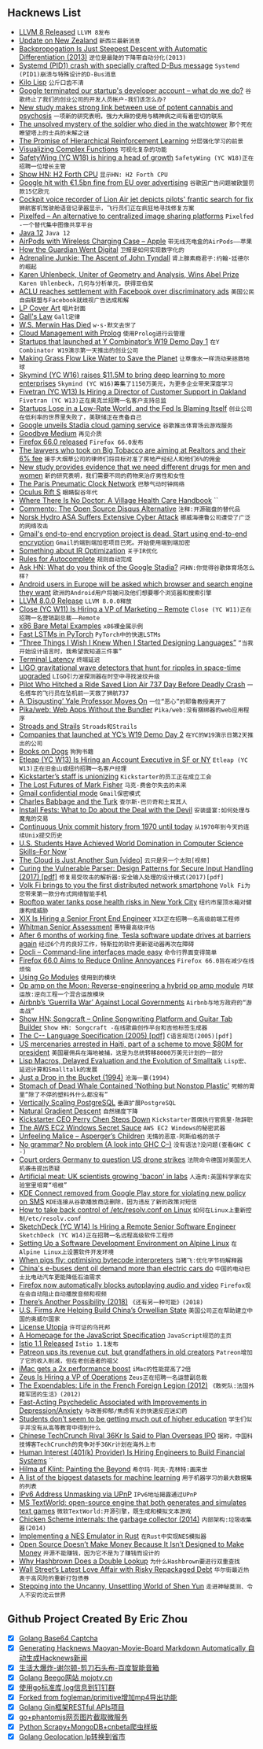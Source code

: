 ## Hacknews List


- [LLVM 8 Released](http://releases.llvm.org/8.0.0/docs/ReleaseNotes.html)  `LLVM 8发布`
- [Update on New Zealand](https://newsroom.fb.com/news/2019/03/update-on-new-zealand/)  `新西兰最新消息`
- [Backpropogation Is Just Steepest Descent with Automatic Differentiation (2013)](https://idontgetoutmuch.wordpress.com/2013/10/13/backpropogation-is-just-steepest-descent-with-automatic-differentiation-2/)  `逆位是最陡的下降带自动分化(2013)`
- [Systemd (PID1) crash with specially crafted D-Bus message](https://seclists.org/oss-sec/2019/q1/140)  `Systemd (PID1)崩溃与特殊设计的D-Bus消息`
- [Kilo Lisp](http://t3x.org/klisp/index.html)  `公斤口齿不清`
- [Google terminated our startup&#39;s developer account – what do we do?](https://www.reddit.com/r/androiddev/comments/b2ztr0/google_terminated_our_startups_developer_account/)  `谷歌终止了我们的创业公司的开发人员帐户-我们该怎么办?`
- [New study makes strong link between use of potent cannabis and psychosis](https://www.thejournal.ie/cannabis-psychosis-study-the-lancet-4549656-Mar2019/)  `一项新的研究表明，强力大麻的使用与精神病之间有着密切的联系`
- [The unsolved mystery of the soldier who died in the watchtower](https://www.vanityfair.com/news/2019/01/the-unsolved-mystery-of-the-soldier-who-died-in-the-watchtower)  `那个死在瞭望塔上的士兵的未解之谜`
- [The Promise of Hierarchical Reinforcement Learning](https://thegradient.pub/the-promise-of-hierarchical-reinforcement-learning/)  `分层强化学习的前景`
- [Visualizing Complex Functions](https://vankessel.io/blog/2019/01/06/visualizing-complex-functions)  `可视化复杂的功能`
- [SafetyWing (YC W18) is hiring a head of growth](https://remoteok.io/remote-jobs/71504-remote-head-of-growth-for-safetywing-yc-w18-safetywing)  `SafetyWing (YC W18)正在招聘一位增长主管`
- [Show HN: H2 Forth CPU](https://github.com/howerj/forth-cpu)  `显示HN: H2 Forth CPU`
- [Google hit with €1.5bn fine from EU over advertising](https://www.bbc.com/news/business-47639228)  `谷歌因广告问题被欧盟罚款15亿欧元`
- [Cockpit voice recorder of Lion Air jet depicts pilots&#39; frantic search for fix](https://www.reuters.com/article/us-indonesia-crash-exclusive/exclusive-cockpit-voice-recorder-of-doomed-lion-air-jet-depicts-pilots-frantic-search-for-fix-sources-idUSKCN1R10FB)  `狮航客机驾驶舱语音记录器显示，飞行员们正在疯狂地寻找修复方案`
- [Pixelfed – An alternative to centralized image sharing platforms](https://pixelfed.social/site/about)  `Pixelfed -一个替代集中图像共享平台`
- [Java 12](https://jdk.java.net/12/)  `Java 12`
- [AirPods with Wireless Charging Case – Apple](https://www.apple.com/shop/product/MRXJ2AM/A/airpods-with-wireless-charging-case)  `带无线充电盒的AirPods——苹果`
- [How the Guardian Went Digital](https://longreads.com/2019/03/18/how-the-guardian-went-digital/)  `卫报是如何实现数字化的`
- [Adrenaline Junkie: The Ascent of John Tyndall](https://www.lrb.co.uk/v41/n06/jonathan-parry/adrenaline-junkie)  `肾上腺素瘾君子:约翰·廷德尔的崛起`
- [Karen Uhlenbeck, Uniter of Geometry and Analysis, Wins Abel Prize](https://www.quantamagazine.org/karen-uhlenbeck-uniter-of-geometry-and-analysis-wins-abel-prize-20190319/)  `Karen Uhlenbeck，几何与分析单元，获得亚伯奖`
- [ACLU reaches settlement with Facebook over discriminatory ads](https://www.axios.com/aclu-reaches-settlement-with-facebook-over-ad-discrimination--f91778c9-d594-401d-8f57-5373663d857d.html)  `美国公民自由联盟与Facebook就歧视广告达成和解`
- [LP Cover Art](https://lpcover.wordpress.com/)  `唱片封面`
- [Gall&#39;s Law](https://en.wikipedia.org/wiki/John_Gall_(author)#Gall.27s_law)  `Gall定律`
- [W.S. Merwin Has Died](https://www.nytimes.com/2019/03/15/obituaries/w-s-merwin-dead-poet-laureate.html)  `w·s·默文去世了`
- [Cloud Management with Prolog](https://dev.to/davidk01/cloud-management-with-prolog-29d8)  `使用Prolog进行云管理`
- [Startups that launched at Y Combinator’s W19 Demo Day 1](https://techcrunch.com/2019/03/18/here-are-the-85-startups-that-launched-today-at-y-combinators-w19-demo-day-1/)  `在Y Combinator W19演示第一天推出的创业公司`
- [Making Grass Flow Like Water to Save the Planet](https://www.charmindustrial.com/blog/2019/3/17/making-grass-flow-like-water)  `让草像水一样流动来拯救地球`
- [Skymind (YC W16) raises $11.5M to bring deep learning to more enterprises](https://techcrunch.com/2019/03/20/skymind-raises-11-5m-to-bring-deep-learning-to-more-enterprises/)  `Skymind (YC W16)筹集了1150万美元，为更多企业带来深度学习`
- [Fivetran (YC W13) Is Hiring a Director of Customer Support in Oakland](https://jobs.lever.co/fivetran/22041dc3-f3f3-4be8-8309-f3a9a90f4fb1)  `Fivetran (YC W13)正在奥克兰招聘一名客户支持总监`
- [Startups Lose in a Low-Rate World, and the Fed Is Blaming Itself](https://www.bloomberg.com/news/articles/2019-03-19/startups-lose-in-a-low-rate-world-and-the-fed-is-blaming-itself)  `创业公司在低利率的世界里失败了，美联储正在责备自己`
- [Google unveils Stadia cloud gaming service](https://www.theverge.com/2019/3/19/18271702/google-stadia-cloud-gaming-service-announcement-gdc-2019)  `谷歌推出体育场云游戏服务`
- [Goodbye Medium](https://kentcdodds.com/blog/goodbye-medium)  `再见介质`
- [Firefox 66.0 released](https://www.mozilla.org/en-US/firefox/66.0/releasenotes/)  `Firefox 66.0发布`
- [The lawyers who took on Big Tobacco are aiming at Realtors and their 6% fee](https://www.marketwatch.com/story/big-name-lawsuit-could-upend-realtors-and-their-6-fee-2019-03-19)  `接手大烟草公司的律师们将目标对准了房地产经纪人和他们6%的佣金`
- [New study provides evidence that we need different drugs for men and women](https://www.wired.com/story/womens-pain-is-different-from-mens-the-drugs-could-be-too/)  `新的研究表明，我们需要不同的药物来治疗男性和女性`
- [The Paris Pneumatic Clock Network](http://www.douglas-self.com/MUSEUM/COMMS/airclock/airclock.htm)  `巴黎气动时钟网络`
- [Oculus Rift S](https://www.oculus.com/rift-s/)  `眼睛裂谷年代`
- [Where There Is No Doctor: A Village Health Care Handbook](https://store.hesperian.org/prod/Where_There_Is_No_Doctor.html)  ``
- [Commento: The Open Source Disqus Alternative](https://www.256kilobytes.com/content/show/4957/what-is-commento-the-open-source-disqus-alternative)  `注释:开源磁盘的替代品`
- [Norsk Hydro ASA Suffers Extensive Cyber Attack](https://www.bloomberg.com/news/articles/2019-03-19/hydro-says-victim-of-extensive-cyber-attack-impacting-operations-jtfgz6td)  `挪威海德鲁公司遭受了广泛的网络攻击`
- [Gmail&#39;s end-to-end encryption project is dead. Start using end-to-end encryption](https://tutanota.com/blog/posts/gmail-end-to-end-encryption-is-dead/)  `Gmail的端到端加密项目已死。开始使用端到端加密`
- [Something about IR Optimization](https://brrt-to-the-future.blogspot.com/2019/03/something-about-ir-optimization.html)  `关于IR优化`
- [Rules for Autocomplete](http://jeremymikkola.com/posts/2019_03_19_rules_for_autocomplete.html)  `规则自动完成`
- [Ask HN: What do you think of the Google Stadia?](item?id=19441458)  `问HN:你觉得谷歌体育场怎么样?`
- [Android users in Europe will be asked which browser and search engine they want](https://www.blog.google/around-the-globe/google-europe/supporting-choice-and-competition-europe/)  `欧洲的Android用户将被问及他们想要哪个浏览器和搜索引擎`
- [LLVM 8.0.0 Release](https://lists.llvm.org/pipermail/llvm-announce/2019-March/000082.html)  `LLVM 8.0.0释放`
- [Close (YC W11) Is Hiring a VP of Marketing – Remote](https://jobs.lever.co/close.io/26a9072c-4ede-42b5-b2a6-43ac6742ccde?lever-origin=applied&amp;lever-source[]=HN)  `Close (YC W11)正在招聘一名营销副总裁——Remote`
- [x86 Bare Metal Examples](https://github.com/cirosantilli/x86-bare-metal-examples)  `x86裸金属示例`
- [Fast LSTMs in PyTorch](https://lernapparat.de/fast-lstm-pytorch/)  `PyTorch中的快速LSTMs`
- [“Three Things I Wish I Knew When I Started Designing Languages”](http://lambda-the-ultimate.org/node/5569)  `“当我开始设计语言时，我希望我知道三件事”`
- [Terminal Latency](https://danluu.com/term-latency/)  `终端延迟`
- [LIGO gravitational wave detectors that hunt for ripples in space-time upgraded](https://www.npr.org/2019/03/19/701498785/massive-u-s-machines-that-hunt-for-ripples-in-space-time-just-got-an-upgrade)  `LIGO引力波探测器在时空中寻找波纹升级`
- [Pilot Who Hitched a Ride Saved Lion Air 737 Day Before Deadly Crash](https://www.bloomberg.com/news/articles/2019-03-19/how-an-extra-man-in-cockpit-saved-a-737-max-that-later-crashed)  `一名搭车的飞行员在坠机前一天救了狮航737`
- [A ‘Disgusting’ Yale Professor Moves On](https://www.nytimes.com/2019/03/19/opinion/nicholas-christakis-yale.html)  `一位“恶心”的耶鲁教授离开了`
- [Pika/web: Web Apps Without the Bundler](https://www.pikapkg.com/blog/pika-web-a-future-without-webpack/#)  `Pika/web:没有捆绑器的web应用程序`
- [Stroads and Strails](https://pedestrianobservations.com/2019/03/19/stroads-and-strails/)  `Stroads和Strails`
- [Companies that launched at YC’s W19 Demo Day 2](https://techcrunch.com/2019/03/19/here-are-the-88-companies-that-launched-at-ycs-w19-demo-day-2/)  `在YC的W19演示日第2天推出的公司`
- [Books on Dogs](https://fivebooks.com/best-books/dogs-jose-castello/)  `狗狗书籍`
- [Etleap (YC W13) Is Hiring an Account Executive in SF or NY](item?id=19438480)  `Etleap (YC W13)正在旧金山或纽约招聘一名客户经理`
- [Kickstarter’s staff is unionizing](https://www.theverge.com/2019/3/19/18254995/kickstarter-unionizing-union-representation-inclusivity-transparency-tech-us-crowdfunding)  `Kickstarter的员工正在成立工会`
- [The Lost Futures of Mark Fisher](https://kirkcenter.org/reviews/the-lost-futures-of-mark-fisher/)  `马克·费舍尔失去的未来`
- [Gmail confidential mode](https://gsuiteupdates.googleblog.com/2019/03/keep-data-secure-with-gmail-confidential-mode-beta.html)  `Gmail保密模式`
- [Charles Babbage and the Turk](https://spectrum.ieee.org/tech-talk/tech-history/dawn-of-electronics/untold-history-of-ai-charles-babbage-and-the-turk)  `查尔斯·巴贝奇和土耳其人`
- [Install Fests: What to Do about the Deal with the Devil](https://www.gnu.org/philosophy/install-fest-devil)  `安装盛宴:如何处理与魔鬼的交易`
- [Continuous Unix commit history from 1970 until today](https://github.com/dspinellis/unix-history-repo)  `从1970年到今天的连续Unix提交历史`
- [U.S. Students Have Achieved World Domination in Computer Science Skills–For Now](https://spectrum.ieee.org/view-from-the-valley/at-work/education/us-students-have-achieved-world-domination-in-computer-science-skillsfor-now)  ``
- [The Cloud is Just Another Sun [video]](https://fosdem.org/2019/schedule/event/cloud_is_another_sun/)  `云只是另一个太阳[视频]`
- [Curing the Vulnerable Parser: Design Patterns for Secure Input Handling (2017) [pdf]](https://www.usenix.org/system/files/login/articles/login_spring17_08_bratus.pdf)  `修复易受攻击的解析器:安全输入处理的设计模式(2017)[pdf]`
- [Volk Fi brings to you the first distributed network smartphone](https://volkfi.com/)  `Volk Fi为您带来第一款分布式网络智能手机`
- [Rooftop water tanks pose health risks in New York City](https://www.cityandstateny.com/articles/policy/energy-environment/new-york-city-water-tank-hazards.html)  `纽约市屋顶水箱对健康构成威胁`
- [XIX Is Hiring a Senior Front End Engineer](item?id=19444179)  `XIX正在招聘一名高级前端工程师`
- [Whitman Senior Assessment](http://blogs.whitman.edu/countingfromzero/2019/03/12/senior-assessment/)  `惠特曼高级评估`
- [After 6 months of working fine, Tesla software update drives at barriers again](https://np.reddit.com/r/teslamotors/comments/b36x27/its_back_after_6_months_of_working_fine_2019515/)  `经过6个月的良好工作，特斯拉的软件更新驱动器再次在障碍`
- [Docli – Command-line interfaces made easy](https://docli.dev)  `命令行界面变得简单`
- [Firefox 66.0 Aims to Reduce Online Annoyances](https://blog.mozilla.org/blog/2019/03/19/todays-firefox-aims-to-reduce-your-online-annoyances/)  `Firefox 66.0旨在减少在线烦恼`
- [Using Go Modules](https://blog.golang.org/using-go-modules)  `使用到的模块`
- [Op amp on the Moon: Reverse-engineering a hybrid op amp module](http://www.righto.com/2019/02/op-amp-on-moon-reverse-engineering.html)  `月球运放:逆向工程一个混合运放模块`
- [Airbnb’s ‘Guerrilla War’ Against Local Governments](https://www.wired.com/story/inside-airbnbs-guerrilla-war-against-local-governments/)  `Airbnb与地方政府的“游击战”`
- [Show HN: Songcraft – Online Songwriting Platform and Guitar Tab Builder](item?id=19443733)  `Show HN: Songcraft -在线歌曲创作平台和吉他标签生成器`
- [The C-- Language Specification (2005) [pdf]](https://www.cs.tufts.edu/~nr/c--/extern/man2.pdf)  `C语言规范(2005)[pdf]`
- [US mercenaries arrested in Haiti, part of a scheme to move $80M for president](https://theintercept.com/2019/03/20/haiti-president-mercenary-operation/)  `美国雇佣兵在海地被捕，这是为总统转移8000万美元计划的一部分`
- [Lisp Macros, Delayed Evaluation and the Evolution of Smalltalk](https://blog.metaobject.com/2019/03/lisp-macros-delayed-evaluation-and.html)  `Lisp宏、延迟计算和Smalltalk的发展`
- [Just a Drop in the Bucket (1994)](https://milk.com/wall-o-shame/bucket.html)  `沧海一粟(1994)`
- [Stomach of Dead Whale Contained &#39;Nothing but Nonstop Plastic&#39;](https://www.npr.org/2019/03/18/704471596/stomach-of-dead-whale-contained-nothing-but-plastic)  `死鲸的胃里“除了不停的塑料外什么都没有”`
- [Vertically Scaling PostgreSQL](http://pgdash.io/blog/scaling-postgres.html)  `垂直扩展PostgreSQL`
- [Natural Gradient Descent](https://wiseodd.github.io/techblog/2018/03/14/natural-gradient/)  `自然梯度下降`
- [Kickstarter CEO Perry Chen Steps Down](https://techcrunch.com/2019/03/19/kickstarter-ceo-perry-chen-steps-down/)  `Kickstarter首席执行官佩里·陈辞职`
- [The AWS EC2 Windows Secret Sauce](https://technodrone.blogspot.com/2019/03/the-aws-ec2-windows-secret-sauce.html)  `AWS EC2 Windows的秘密武器`
- [Unfeeling Malice – Asperger’s Children](https://www.lrb.co.uk/v41/n06/michele-pridmore-brown/unfeeling-malice)  `无情的恶意-阿斯伯格的孩子`
- [No grammar? No problem (A look into GHC C–)](http://blog.ezyang.com/2013/07/no-grammar-no-problem/)  `没有语法?没问题(查看GHC C -)`
- [Court orders Germany to question US drone strikes](https://www.dw.com/en/court-orders-germany-to-question-us-drone-strikes/a-47979480)  `法院命令德国对美国无人机袭击提出质疑`
- [Artificial meat: UK scientists growing &#39;bacon&#39; in labs](https://www.bbc.com/news/science-environment-47611026)  `人造肉:英国科学家在实验室里培育“培根”`
- [KDE Connect removed from Google Play store for violating new policy on SMS](https://twitter.com/albertvaka/status/1107924633750253568)  `KDE连接从谷歌播放商店删除，因为违反了新的政策对短信`
- [How to take back control of /etc/resolv.conf on Linux](https://www.ctrl.blog/entry/resolvconf-tutorial)  `如何在Linux上重新控制/etc/resolv.conf`
- [SketchDeck (YC W14) Is Hiring a Remote Senior Software Engineer](https://hire.withgoogle.com/public/jobs/riderflexcom/view/P_AAAAAAFAACQMUGJ1IELx1i)  `SketchDeck (YC W14)正在招聘一名远程高级软件工程师`
- [Setting Up a Software Development Environment on Alpine Linux](https://blog.overops.com/my-alpine-desktop-setting-up-a-software-development-environment-on-alpine-linux/)  `在Alpine Linux上设置软件开发环境`
- [When pigs fly: optimising bytecode interpreters](https://badootech.badoo.com/when-pigs-fly-optimising-bytecode-interpreters-f64fb6bfa20f)  `当猪飞:优化字节码解释器`
- [China&#39;s e-buses dent oil demand more than electric cars do](https://www.bloomberg.com/news/articles/2019-03-19/forget-tesla-it-s-china-s-e-buses-that-are-denting-oil-demand)  `中国的电动巴士比电动汽车更能降低石油需求`
- [Firefox now automatically blocks autoplaying audio and video](https://techcrunch.com/2019/03/19/firefox-now-automatically-blocks-autoplaying-audio-and-video/)  `Firefox现在会自动阻止自动播放音频和视频`
- [There’s Another Possibility (2018)](http://www.os2museum.com/wp/theres-another-possibility/)  `《还有另一种可能》(2018)`
- [U.S. Firms Are Helping Build China’s Orwellian State](https://foreignpolicy.com/2019/03/19/962492-orwell-china-socialcredit-surveillance/)  `美国公司正在帮助建立中国的奥威尔国家`
- [License Utopia](https://writing.kemitchell.com/2019/03/17/License-Utopia.html)  `许可证的乌托邦`
- [A Homepage for the JavaScript Specification](https://hacks.mozilla.org/2019/03/a-homepage-for-the-javascript-specification/)  `JavaScript规范的主页`
- [Istio 1.1 Released](https://istio.io/about/notes/1.1/)  `Istio 1.1发布`
- [Patreon ups its revenue cut, but grandfathers in old creators](https://techcrunch.com/2019/03/19/patreon-ups-its-revenue-cut-but-grandfathers-in-old-creators/)  `Patreon增加了它的收入削减，但在老创造者的祖父`
- [iMac gets a 2x performance boost](https://www.apple.com/newsroom/2019/03/imac-gets-a-2x-performance-boost/)  `iMac的性能提高了2倍`
- [Zeus Is Hiring a VP of Operations](https://jobs.lever.co/zeus/b6a23588-f008-4683-8157-86c13b53adb3)  `Zeus正在招聘一名运营副总裁`
- [The Expendables: Life in the French Foreign Legion (2012)](https://www.vanityfair.com/culture/2012/12/french-foreign-legion-expendables)  `《敢死队:法国外籍军团的生活》(2012)`
- [Fast-Acting Psychedelic Associated with Improvements in Depression/Anxiety](https://www.hopkinsmedicine.org/news/newsroom/news-releases/fast-acting-psychedelic-associated-with-improvements-in-depressionanxiety)  `与改善抑郁/焦虑有关的快速反应迷幻药`
- [Students don&#39;t seem to be getting much out of higher education](https://www.theatlantic.com/magazine/archive/2018/01/whats-college-good-for/546590/)  `学生们似乎并没有从高等教育中得到什么`
- [Chinese TechCrunch Rival 36Kr Is Said to Plan Overseas IPO](https://www.bloomberg.com/news/articles/2019-03-18/chinese-techcrunch-rival-36kr-is-said-to-plan-overseas-ipo)  `据称，中国科技博客TechCrunch的竞争对手36Kr计划在海外上市`
- [Human Interest (401(k) Provider) Is Hiring Engineers to Build Financial Systems](https://boards.greenhouse.io/captain401/jobs/1565704)  ``
- [Hilma af Klint: Painting the Beyond](https://www.nybooks.com/articles/2019/04/04/hilma-af-klint-painting-beyond/)  `希尔玛·阿夫·克林特:画来世`
- [A list of the biggest datasets for machine learning](https://www.datasetlist.com/)  `用于机器学习的最大数据集的列表`
- [IPv6 Address Unmasking via UPnP](https://blog.talosintelligence.com/2019/03/ipv6-unmasking-via-upnp.html)  `IPv6地址揭露通过UPnP`
- [MS TextWorld: open-source engine that both generates and simulates text games](https://www.microsoft.com/en-us/research/project/textworld/)  `微软TextWorld:开源引擎，既生成和模拟文本游戏`
- [Chicken Scheme internals: the garbage collector (2014)](https://www.more-magic.net/posts/internals-gc.html)  `内部架构:垃圾收集器(2014)`
- [Implementing a NES Emulator in Rust](http://www.michaelburge.us/2019/03/18/nes-design.html)  `在Rust中实现NES模拟器`
- [Open Source Doesn’t Make Money Because It Isn’t Designed to Make Money](http://www.ianbicking.org/blog/2019/03/open-source-doesnt-make-money-by-design.html)  `开源不能赚钱，因为它不是为了赚钱而设计的`
- [Why Hashbrown Does a Double Lookup](https://gankro.github.io/blah/hashbrown-insert/)  `为什么Hashbrown要进行双重查找`
- [Wall Street’s Latest Love Affair with Risky Repackaged Debt](https://www.nytimes.com/2019/03/18/opinion/wall-street-risk-debt.html)  `华尔街最近热衷于高风险的重新打包债券`
- [Stepping into the Uncanny, Unsettling World of Shen Yun](https://www.newyorker.com/culture/culture-desk/stepping-into-the-uncanny-unsettling-world-of-shen-yun)  `走进神秘莫测、令人不安的沈云世界`

## Github Project Created By Eric Zhou

- [x] [Golang Base64 Captcha](https://github.com/mojocn/base64Captcha)
- [x] [Generating Hacknews Maoyan-Movie-Board Markdown Automatically 自动生成Hacknews新闻](https://github.com/dejavuzhou/md-genie)
- [x] [生活大爆炸-谢尔顿-剪刀石头布-百度智能音箱](https://github.com/mojocn/dueros-bang-game)
- [x] [Golang Beego网站 mojotv.cn](https://github.com/mojocn/www.mojotv.cn)
- [x] [使用go标准库,log信息到钉钉群](https://github.com/mojocn/dooger)
- [x] [Forked from fogleman/primitive增加mp4导出功能](https://github.com/mojocn/primitive)
- [x] [Golang Gin框架RESTful APIs项目](https://github.com/JJJJJJJerk/ezier-golang-web-api-framework)
- [x] [go+phantomjs网页图片截取微服务](https://github.com/mojocn/screen_shot)
- [x] [Python Scrapy+MongoDB+cnbeta爬虫样板](https://github.com/mojocn/scrapy_mongodb_boilerplate_cnbeta)
- [x] [Golang Geolocation Ip转换到省市](https://github.com/mojocn/ip2location)